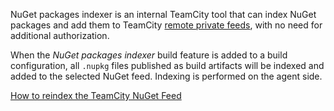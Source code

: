 [//]: # (title: NuGet Packages Indexer)
[//]: # (auxiliary-id: NuGet Packages Indexer)

NuGet packages indexer is an internal TeamCity tool that can index NuGet packages and add them to TeamCity [remote private feeds](using-teamcity-as-nuget-feed.md), with no need for additional authorization.

When the _NuGet packages indexer_ build feature is added to a build configuration, all `.nupkg` files published as build artifacts will be indexed and added to the selected NuGet feed. Indexing is performed on the agent side.

<seealso>
        <category ref="troubleshooting">
            <a href="common-problems.md#Problems+with+TeamCity+NuGet+Feed">How to reindex the TeamCity NuGet Feed</a>
        </category>
</seealso>